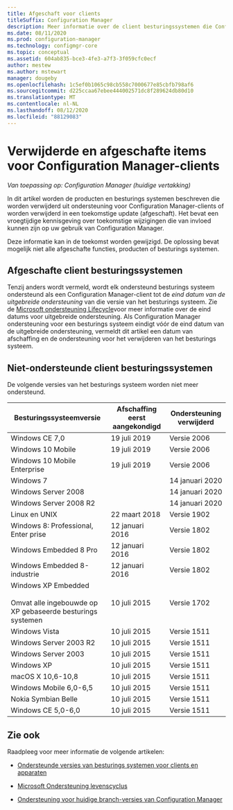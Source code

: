 ```yaml
---
title: Afgeschaft voor clients
titleSuffix: Configuration Manager
description: Meer informatie over de client besturingssystemen die Configuration Manager niet meer worden ondersteund.
ms.date: 08/11/2020
ms.prod: configuration-manager
ms.technology: configmgr-core
ms.topic: conceptual
ms.assetid: 604ab835-bce3-4fe3-a7f3-3f059cfc0ecf
author: mestew
ms.author: mstewart
manager: dougeby
ms.openlocfilehash: 1c5ef0b1065c98cb558c7000677e85cbfb798af6
ms.sourcegitcommit: d225ccaa67ebee444002571dc8f289624db80d10
ms.translationtype: MT
ms.contentlocale: nl-NL
ms.lasthandoff: 08/12/2020
ms.locfileid: "88129083"
---
```

# <a name="removed-and-deprecated-items-for-configuration-manager-clients"></a>Verwijderde en afgeschafte items voor Configuration Manager-clients

*Van toepassing op: Configuration Manager (huidige vertakking)*

In dit artikel worden de producten en besturings systemen beschreven die worden verwijderd uit ondersteuning voor Configuration Manager-clients of worden verwijderd in een toekomstige update (afgeschaft). Het bevat een vroegtijdige kennisgeving over toekomstige wijzigingen die van invloed kunnen zijn op uw gebruik van Configuration Manager.  

Deze informatie kan in de toekomst worden gewijzigd. De oplossing bevat mogelijk niet alle afgeschafte functies, producten of besturings systemen.  

## <a name="deprecated-client-operating-systems"></a>Afgeschafte client besturingssystemen  

Tenzij anders wordt vermeld, wordt elk ondersteund besturings systeem ondersteund als een Configuration Manager-client tot de *eind datum van de uitgebreide ondersteuning* van die versie van het besturings systeem. Zie de [Microsoft ondersteuning Lifecycle](https://support.microsoft.com/lifecycle)voor meer informatie over de eind datums voor uitgebreide ondersteuning. Als Configuration Manager ondersteuning voor een besturings systeem eindigt vóór de eind datum van de uitgebreide ondersteuning, vermeldt dit artikel een datum van afschaffing en de ondersteuning voor het verwijderen van het besturings systeem.  

<!-- 
The following OS versions are deprecated as a Configuration Manager client. You can still use them now, but Microsoft plans to end support in the future.

|OS version|Deprecation first announced|Support removed|  
|-|-|-|
 -->

## <a name="unsupported-client-operating-systems"></a>Niet-ondersteunde client besturingssystemen

De volgende versies van het besturings systeem worden niet meer ondersteund.

|Besturingssysteemversie|Afschaffing eerst aangekondigd|Ondersteuning verwijderd|  
|-|-|-|
|Windows CE 7,0|19 juli 2019|Versie 2006|
|Windows 10 Mobile|19 juli 2019|Versie 2006|
|Windows 10 Mobile Enterprise|19 juli 2019|Versie 2006|
|Windows 7||14 januari 2020|
|Windows Server 2008||14 januari 2020|
|Windows Server 2008 R2||14 januari 2020|
|Linux en UNIX|22 maart 2018|Versie 1902|
|Windows 8: Professional, Enter prise|12 januari 2016|Versie 1802|
|Windows Embedded 8 Pro|12 januari 2016|Versie 1802|
|Windows Embedded 8-industrie|12 januari 2016|Versie 1802|
|Windows XP Embedded <br><br> Omvat alle ingebouwde op XP gebaseerde besturings systemen|10 juli 2015|Versie 1702|
|Windows Vista|10 juli 2015|Versie 1511|
|Windows Server 2003 R2|10 juli 2015|Versie 1511|
|Windows Server 2003|10 juli 2015|Versie 1511|
|Windows XP|10 juli 2015|Versie 1511|  
|macOS X 10,6-10,8|10 juli 2015|Versie 1511|  
|Windows Mobile 6,0-6,5|10 juli 2015|Versie 1511|  
|Nokia Symbian Belle|10 juli 2015|Versie 1511|  
|Windows CE 5,0-6,0|10 juli 2015|Versie 1511|  

## <a name="see-also"></a>Zie ook

Raadpleeg voor meer informatie de volgende artikelen:

- [Ondersteunde versies van besturings systemen voor clients en apparaten](../../configs/supported-operating-systems-for-clients-and-devices.md)

- [Microsoft Ondersteuning levenscyclus](https://support.microsoft.com/lifecycle)

- [Ondersteuning voor huidige branch-versies van Configuration Manager](../../../servers/manage/current-branch-versions-supported.md)
